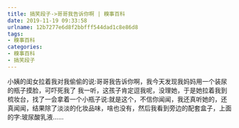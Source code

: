 ```yaml
---
title: 搞笑段子->哥哥我告诉你啊 | 糗事百科
date: 2019-11-19 09:33:58
urlname: 12b7277e6d8f2bbfff544dad1c8e86d8
tags: 
- 糗事百科
categories:
- 糗事百科
- 搞笑段子
---
```

小姨的闺女拉着我对我偷偷的说:哥哥我告诉你啊，我今天发现我妈妈用一个装尿的瓶子摸脸，可吓死我了   我一听，这孩子肯定逗我呢，没理她，于是她拉着我到梳妆台，找了一会拿着一个小瓶子说:就是这个，不信你闻闻，我还真听她的，还真闻闻，结果除了淡淡的化妆品味，啥也没有，然后我看到旁边的配套盒子，上面的字:玻尿酸乳液……


